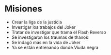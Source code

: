 # Misiones

* Crear la liga de la justicia
* Investigar los trabajos del Joker
* Tratar de investigar que trama el Flash Reverso
* Se investigaron los traumas de thanos
* Se indagó más en la vida de Joker
* Ya se están entrenando donde Viuda negra
